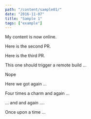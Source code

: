 ```yaml
---
path: "/content/sample01/"
date: "2016-11-07"
title: "Sample 1"
tags: ["example"]
---
```


My content is now online.

Here is the second PR.

Here is the third PR.

This one should trigger a remote build ...

Nope

Here we got again ...

Four times a charm and again ...

... and and again ....

Once upon a time ...